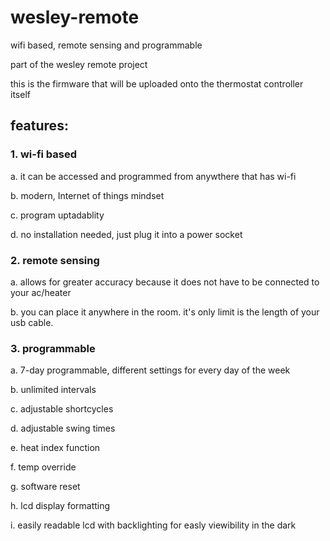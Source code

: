# wesley-remote
<p wesley's outlet thermostat</p>
<p>wifi based, remote sensing and programmable</p>
<p>part of the wesley remote project</p>
<p>this is the firmware that will be uploaded onto the thermostat controller itself</p>

<h2>features:</h2>
<p><h3> 1. wi-fi based </h3> </p>
<p>  a. it can be accessed and programmed from anywthere that has wi-fi </p>
<p>  b. modern, Internet of things mindset </p>
<p>  c. program uptadablity </p>
<p>  d. no installation needed, just plug it into a power socket </p>
  
<p><h3> 2. remote sensing </h3></p>
<p>  a. allows for greater accuracy because it does not have to be connected to your ac/heater </p>
<p>  b. you can place it anywhere in the room. it's only limit is the length of your usb cable. </p>
  
<p><h3> 3. programmable </h3></p>
<p> a. 7-day programmable, different settings for every day of the week </p>
<p>  b. unlimited intervals</p>
<p>  c. adjustable shortcycles </p>
<p>  d. adjustable swing times </p>
<p>  e. heat index function </p>
<p>  f. temp override </p>
<p>  g. software reset </p>
<p>  h. lcd display formatting </p>
<p>  i. easily readable lcd with backlighting for easly viewibility in the dark </p>

